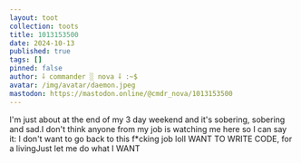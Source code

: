 ```yaml
---
layout: toot
collection: toots
title: 1013153500
date: 2024-10-13
published: true
tags: []
pinned: false
author: ⸸ commander ░ nova ⸸ :~$
avatar: /img/avatar/daemon.jpeg
mastodon: https://mastodon.online/@cmdr_nova/1013153500
---
```


I'm just about at the end of my 3 day weekend and it's sobering, sobering and sad.I don't think anyone from my job is watching me here so I can say it: I don't want to go back to this f*cking job lolI WANT TO WRITE CODE, for a livingJust let me do what I WANT
